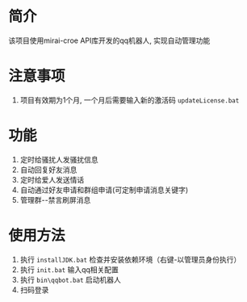 # 简介
该项目使用mirai-croe API库开发的qq机器人, 实现自动管理功能

# 注意事项
1. 项目有效期为1个月, 一个月后需要输入新的激活码 `updateLicense.bat`

# 功能
1. 定时给骚扰人发骚扰信息
2. 自动回复好友消息
3. 定时给爱人发送情话
4. 自动通过好友申请和群组申请(可定制申请消息关键字)
5. 管理群--禁言刷屏消息

# 使用方法
1. 执行 `installJDK.bat` 检查并安装依赖环境（右键-以管理员身份执行）
2. 执行 `init.bat` 输入qq相关配置
3. 执行 `bin\qqbot.bat` 启动机器人
4. 扫码登录